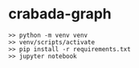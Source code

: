 # crabada-graph

```
>> python -m venv venv
>> venv/scripts/activate
>> pip install -r requirements.txt
>> jupyter notebook
```

